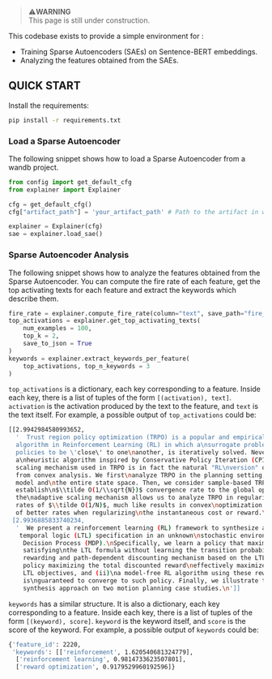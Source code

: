 > ⚠️**WARNING** <br>
> This page is still under construction. 

This codebase exists to provide a simple environment for : 
- Training Sparse Autoencoders (SAEs) on Sentence-BERT embeddings. 
- Analyzing the features obtained from the SAEs. 

## QUICK START 
Install the requirements: 
```bash 
pip install -r requirements.txt 
```
### Load a Sparse Autoencoder 
The following snippet shows how to load a Sparse Autoencoder from a wandb project. 
```python 
from config import get_default_cfg 
from explainer import Explainer

cfg = get_default_cfg()
cfg["artifact_path"] = 'your_artifact_path' # Path to the artifact in wandb 

explainer = Explainer(cfg)
sae = explainer.load_sae()
```
### Sparse Autoencoder Analysis 
The following snippet shows how to analyze the features obtained from the Sparse Autoencoder. You can 
compute the fire rate of each feature, get the top activating texts for each feature and extract the 
keywords which describe them. 
```python 
fire_rate = explainer.compute_fire_rate(column="text", save_path="fire_rate.npy")
top_activations = explainer.get_top_activating_texts(
    num_examples = 100,
    top_k = 2,
    save_to_json = True
)
keywords = explainer.extract_keywords_per_feature(
    top_activations, top_n_keywords = 3
)
```

`top_activations` is a dictionary, each key corresponding to a feature. Inside each key, there is a list 
of tuples of the form `[(activation), text]`. `activation` is the activation produced by the text to the 
feature, and `text` is the text itself. For example, a possible output of `top_activations` could be: 
```bash 
[[2.9942984580993652,
  '  Trust region policy optimization (TRPO) is a popular and empirically\nsuccessful policy search 
  algorithm in Reinforcement Learning (RL) in which a\nsurrogate problem, that restricts consecutive 
  policies to be \'close\' to one\nanother, is iteratively solved. Nevertheless, TRPO has been considered 
  a\nheuristic algorithm inspired by Conservative Policy Iteration (CPI). We show\nthat the adaptive 
  scaling mechanism used in TRPO is in fact the natural "RL\nversion" of traditional trust-region methods 
  from convex analysis. We first\nanalyze TRPO in the planning setting, in which we have access to the 
  model and\nthe entire state space. Then, we consider sample-based TRPO and 
  establish\n$\\tilde O(1/\\sqrt{N})$ convergence rate to the global optimum. Importantly, 
  the\nadaptive scaling mechanism allows us to analyze TRPO in regularized MDPs for\nwhich we prove fast 
  rates of $\\tilde O(1/N)$, much like results in convex\noptimization. This is the first result in RL 
  of better rates when regularizing\nthe instantaneous cost or reward.\n'],
 [2.9936885833740234,
  '  We present a reinforcement learning (RL) framework to synthesize a control\npolicy from a given linear
   temporal logic (LTL) specification in an unknown\nstochastic environment that can be modeled as a Markov
    Decision Process (MDP).\nSpecifically, we learn a policy that maximizes the probability of 
    satisfying\nthe LTL formula without learning the transition probabilities. We introduce a\nnovel 
    rewarding and path-dependent discounting mechanism based on the LTL\nformula such that (i) an optimal 
    policy maximizing the total discounted reward\neffectively maximizes the probabilities of satisfying 
    LTL objectives, and (ii)\na model-free RL algorithm using these rewards and discount factors 
    is\nguaranteed to converge to such policy. Finally, we illustrate the applicability\nof our RL-based 
    synthesis approach on two motion planning case studies.\n']]
```

`keywords` has a similar structure. It is also a dictionary, each key corresponding to a feature. 
Inside each key, there is a list of tuples of the form `[(keyword), score]`. `keyword` is the keyword itself, 
and `score` is the score of the keyword. For example, a possible output of `keywords` could be: 
```bash 
{'feature_id': 2220,
 'keywords': [['reinforcement', 1.620540681324779],
  ['reinforcement learning', 0.9814733623507801],
  ['reward optimization', 0.9179529960192596]} 
``` 



